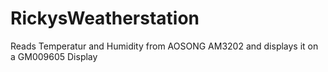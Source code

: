 # RickysWeatherstation
Reads Temperatur and Humidity from AOSONG AM3202 and displays it on a GM009605 Display
